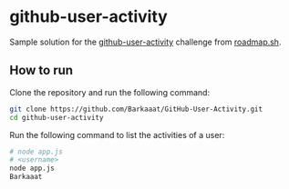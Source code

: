 # github-user-activity
Sample solution for the [github-user-activity](https://roadmap.sh/projects/github-user-activity) challenge from [roadmap.sh](https://roadmap.sh/).

## How to run

Clone the repository and run the following command:

```bash
git clone https://github.com/Barkaaat/GitHub-User-Activity.git
cd github-user-activity
```

Run the following command to list the activities of a user:

```bash
# node app.js
# <username>
node app.js
Barkaaat
```